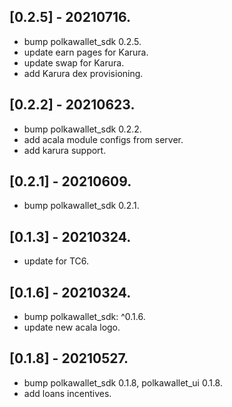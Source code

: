 ## [0.2.5] - 20210716.

* bump polkawallet_sdk 0.2.5.
* update earn pages for Karura.
* update swap for Karura.
* add Karura dex provisioning.

## [0.2.2] - 20210623.

* bump polkawallet_sdk 0.2.2.
* add acala module configs from server.
* add karura support.

## [0.2.1] - 20210609.

* bump polkawallet_sdk 0.2.1.

## [0.1.3] - 20210324.

* update for TC6.

## [0.1.6] - 20210324.

* bump polkawallet_sdk: ^0.1.6.
* update new acala logo.

## [0.1.8] - 20210527.

* bump polkawallet_sdk 0.1.8, polkawallet_ui 0.1.8.
* add loans incentives.